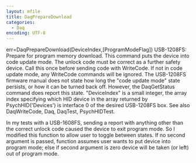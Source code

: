 ```yaml
---
layout: mfile
title: DaqPrepareDownload
categories:
  - Daq
encoding: UTF-8
---
```


err=DaqPrepareDownload(DeviceIndex,[ProgramModeFlag])
USB-1208FS: Prepare for program memory download. This command puts the
device into code update mode.  The unlock code must be correct as a
further safety device.  Call this once before sending code with
WriteCode.  If not in code update mode, any WriteCode commands will be
ignored. The USB-1208FS firmware manual does not state how long the "code
update mode" state persists, or how it can be turned back off. However, the
DaqGetStatus command does report this state.
"DeviceIndex" is a small integer, the array index specifying which HID
      device in the array returned by PsychHID('Devices') is interface 0
      of the desired USB-1208FS box.
See also DaqWriteCode, Daq, DaqTest, PsychHIDTest.

In my tests with a USB-1608FS, sending a report with anything other than the
correct unlock code caused the device to exit program mode.  So I modified
this function to allow user to toggle between states. If no second argument is
passed, function assumes user wants to put device into program mode; else if
second argument is zero device will be taken (or left) out of program mode.